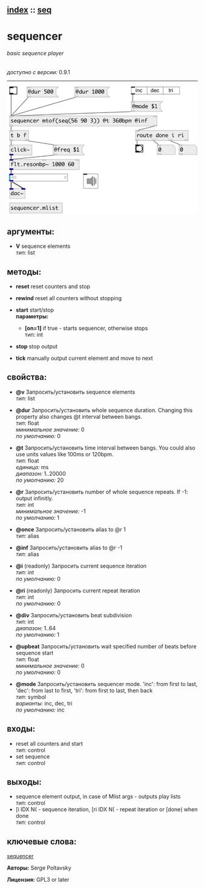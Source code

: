 [index](index.html) :: [seq](category_seq.html)
---

# sequencer

###### basic sequence player

*доступно с версии:* 0.9.1

---




[![example](../examples/img/sequencer.jpg)](../examples/pd/sequencer.pd)



## аргументы:

* **V**
sequence elements<br>
_тип:_ list<br>



## методы:

* **reset**
reset counters and stop<br>

* **rewind**
reset all counters without stopping<br>

* **start**
start/stop<br>
  __параметры:__
  - **[on=1]** if true - starts sequencer, otherwise stops<br>
    тип: int <br>

* **stop**
stop output<br>

* **tick**
manually output current element and move to next<br>




## свойства:

* **@v** 
Запросить/установить sequence elements<br>
_тип:_ list<br>

* **@dur** 
Запросить/установить whole sequence duration. Changing this property also changes @t interval
between bangs.<br>
_тип:_ float<br>
_минимальное значение:_ 0<br>
_по умолчанию:_ 0<br>

* **@t** 
Запросить/установить time interval between bangs. You could also use units values like 100ms or
120bpm.<br>
_тип:_ float<br>
_единица:_ ms<br>
_диапазон:_ 1..20000<br>
_по умолчанию:_ 20<br>

* **@r** 
Запросить/установить number of whole sequence repeats. If -1: output infinitly.<br>
_тип:_ int<br>
_минимальное значение:_ -1<br>
_по умолчанию:_ 1<br>

* **@once** 
Запросить/установить alias to @r 1<br>
_тип:_ alias<br>

* **@inf** 
Запросить/установить alias to @r -1<br>
_тип:_ alias<br>

* **@i** (readonly)
Запросить current sequence iteration<br>
_тип:_ int<br>
_по умолчанию:_ 0<br>

* **@ri** (readonly)
Запросить current repeat iteration<br>
_тип:_ int<br>
_по умолчанию:_ 0<br>

* **@div** 
Запросить/установить beat subdivision<br>
_тип:_ int<br>
_диапазон:_ 1..64<br>
_по умолчанию:_ 1<br>

* **@upbeat** 
Запросить/установить wait specified number of beats before sequence start<br>
_тип:_ float<br>
_минимальное значение:_ 0<br>
_по умолчанию:_ 0<br>

* **@mode** 
Запросить/установить sequencer mode. &#39;inc&#39;: from first to last, &#39;dec&#39;: from last to first, &#39;tri&#39;:
from first to last, then back<br>
_тип:_ symbol<br>
_варианты:_ inc, dec, tri<br>
_по умолчанию:_ inc<br>



## входы:

* reset all counters and start<br>
_тип:_ control
* set sequence<br>
_тип:_ control



## выходы:

* sequence element output, in case of Mlist args - outputs play lists<br>
_тип:_ control
* [i IDX N( - sequence iteration, [ri IDX N( - repeat iteration or [done( when done<br>
_тип:_ control



## ключевые слова:

[sequencer](keywords/sequencer.html)






**Авторы:** Serge Poltavsky




**Лицензия:** GPL3 or later






